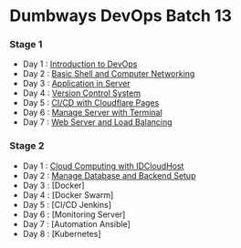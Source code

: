 # Dumbways DevOps Batch 13

### Stage 1
- Day 1 : [Introduction to DevOps](https://github.com/ivankalan/dumbways-devops13/tree/master/stage1/day1) 
- Day 2 : [Basic Shell and Computer Networking](https://github.com/ivankalan/dumbways-devops13/tree/master/stage1/day2)
- Day 3 : [Application in Server](https://github.com/ivankalan/dumbways-devops13/tree/master/stage1/day3)
- Day 4 : [Version Control System](https://github.com/ivankalan/dumbways-devops13/tree/master/stage1/day4)
- Day 5 : [CI/CD with Cloudflare Pages](https://github.com/ivankalan/dumbways-devops13/tree/master/stage1/day5)
- Day 6 : [Manage Server with Terminal](https://github.com/ivankalan/dumbways-devops13/tree/master/stage1/day6)
- Day 7 : [Web Server and Load Balancing](https://github.com/ivankalan/dumbways-devops13/tree/master/stage1/day7)

### Stage 2
- Day 1 : [Cloud Computing with IDCloudHost](https://github.com/ivankalan/dumbways-devops13/tree/master/stage2/day1)
- Day 2 : [Manage Database and Backend Setup](https://github.com/ivankalan/dumbways-devops13/tree/master/stage2/day2)
- Day 3 : [Docker]
- Day 4 : [Docker Swarm]
- Day 5 : [CI/CD Jenkins]
- Day 6 : [Monitoring Server]
- Day 7 : [Automation Ansible]
- Day 8 : [Kubernetes]
